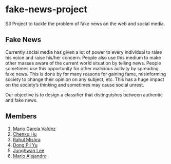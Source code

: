 # fake-news-project
S3 Project to tackle the problem of fake news on the web and social media.

## Fake News
Currently social media has given a lot of power to every individual to raise his voice and raise his/her concern. People also use this medium to make other masses aware of the current world situation by telling news. People sometimes use this opportunity for other malicious activity by spreading fake news. This is done by for many reasons for gaining fame, misinforming society to change their opinion on any subject, etc. This has a huge impact on the society’s thinking and sometimes may cause social unrest.

Our objective is to design a classifier that distinguishes between authentic and fake news.

## Members
1. [Mario García Valdez](https://github.com/mariosky)
2. [Chenxu Hu](https://github.com/ssdxshcx)
3. [Rahul Mishra](https://github.com/rahulm233)
4. [Dong Pil Yu](https://github.com/dongpilYu)
5. [Junghwan Lee](https://github.com/jazz4rabbit)
6. [Mario Alejandro](https://github.com/Mario2117)
